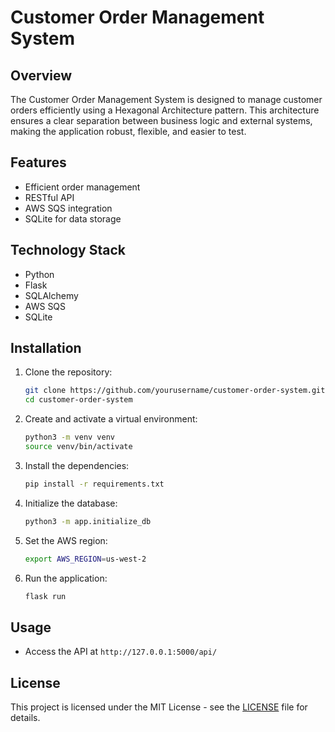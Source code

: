 # Customer Order Management System

## Overview

The Customer Order Management System is designed to manage customer orders efficiently using a Hexagonal Architecture pattern. This architecture ensures a clear separation between business logic and external systems, making the application robust, flexible, and easier to test.

## Features

- Efficient order management
- RESTful API
- AWS SQS integration
- SQLite for data storage

## Technology Stack

- Python
- Flask
- SQLAlchemy
- AWS SQS
- SQLite

## Installation

1. Clone the repository:
    ```bash
    git clone https://github.com/yourusername/customer-order-system.git
    cd customer-order-system
    ```

2. Create and activate a virtual environment:
    ```bash
    python3 -m venv venv
    source venv/bin/activate
    ```

3. Install the dependencies:
    ```bash
    pip install -r requirements.txt
    ```

4. Initialize the database:
    ```bash
    python3 -m app.initialize_db
    ```

5. Set the AWS region:
    ```bash
    export AWS_REGION=us-west-2
    ```

6. Run the application:
    ```bash
    flask run
    ```

## Usage

- Access the API at `http://127.0.0.1:5000/api/`

## License

This project is licensed under the MIT License - see the [LICENSE](LICENSE) file for details.